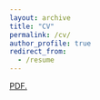 ```yaml
---
layout: archive
title: "CV"
permalink: /cv/
author_profile: true
redirect_from:
  - /resume
---
```

<a href="parasnaren.github.io/files/ParasNarendranathCV.pdf" target="_blank">PDF.</a>